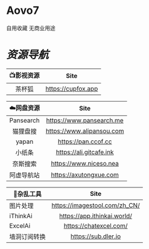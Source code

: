 # Aovo7
自用收藏  无商业用途
# *资源导航*

| **📺影视资源** | Site               |
|:---------:|:------------------:|
| 茶杯狐       | https://cupfox.app |

| **☁️网盘资源** | Site                      |
|:---------:|:-------------------------:|
| Pansearch | https://www.pansearch.me  |
| 猫狸盘搜      | https://www.alipansou.com |
| yapan     | https://pan.ccof.cc       |
| 小纸条       | https://ali.gitcafe.ink   |
| 奈斯搜索      | https://www.niceso.nea    |
| 阿虚导航站     | https://axutongxue.com    |

| **🔧杂乱工具** | Site                          |
|-----------|:-----------------------------:|
| 图片处理      | https://imagestool.com/zh_CN/ |
| iThinkAi  | https://app.ithinkai.world/   |
| ExcelAi   | https://chatexcel.com/        |
| 墙洞订阅转换    | https://sub.dler.io           |








